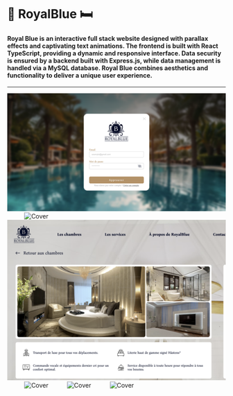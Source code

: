 # 🏨 RoyalBlue 🛏️

#### Royal Blue is an interactive full stack website designed with parallax effects and captivating text animations. The frontend is built with React TypeScript, providing a dynamic and responsive interface. Data security is ensured by a backend built with Express.js, while data management is handled via a MySQL database. Royal Blue combines aesthetics and functionality to deliver a unique user experience.

---

<img src="https://github.com/RossAlex0/Royal_Blue/blob/main/client/src/assets/readme/log.png" alt="Cover" /> &nbsp;&nbsp;&nbsp;&nbsp;&nbsp;&nbsp;&nbsp;&nbsp;&nbsp;&nbsp;<img src="https://github.com/RossAlex0/Royal_Blue/blob/main/client/src/assets/readme/home.png" alt="Cover" /> &nbsp;&nbsp;&nbsp;&nbsp;&nbsp;&nbsp;&nbsp;&nbsp;&nbsp;&nbsp;<img src="https://github.com/RossAlex0/Royal_Blue/blob/main/client/src/assets/readme/room.png" alt="Cover" /> &nbsp;&nbsp;&nbsp;&nbsp;&nbsp;&nbsp;&nbsp;&nbsp;&nbsp;&nbsp;<img src="https://github.com/RossAlex0/Royal_Blue/blob/main/client/src/assets/readme/rooms.png" alt="Cover" /> &nbsp;&nbsp;&nbsp;&nbsp;&nbsp;&nbsp;&nbsp;&nbsp;&nbsp;&nbsp;<img src="https://github.com/RossAlex0/Royal_Blue/blob/main/client/src/assets/readme/se.png" alt="Cover" /> &nbsp;&nbsp;&nbsp;&nbsp;&nbsp;&nbsp;&nbsp;&nbsp;&nbsp;&nbsp;<img src="https://github.com/RossAlex0/Royal_Blue/blob/main/client/src/assets/readme/ser.png" alt="Cover" />
